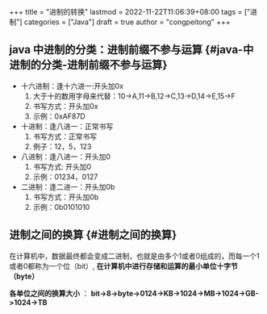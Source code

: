 +++
title = "进制的转换"
lastmod = 2022-11-22T11:06:39+08:00
tags = ["进制"]
categories = ["Java"]
draft = true
author = "congpeitong"
+++

## java 中进制的分类：进制前缀不参与运算 {#java-中进制的分类-进制前缀不参与运算}

-   十六进制：逢十六进一:开头加0x
    1.  大于十的数用字母来代替：10-&gt;A,11-&gt;B,12-&gt;C,13-&gt;D,14-&gt;E,15-&gt;F
    2.  书写方式：开头加0x
    3.  示例：0xAF87D
-   十进制：逢八进一：正常书写
    1.  书写方式：正常书写
    2.  例子：12，5，123
-   八进制：逢八进一：开头加0
    1.  书写方式: 开头加0
    2.  示例：01234，0127
-   二进制：逢二进一：开头加0b
    1.  书写方式：开头加0b
    2.  示例：0b0101010


## 进制之间的换算 {#进制之间的换算}

在计算机中，数据最终都会变成二进制，也就是由多个1或者0组成的，而每一个1或者0都称为一个位（bit）, **在计算机中进行存储和运算的最小单位十字节（byte）**

**各单位之间的换算大小** ： **bit-&gt;8-&gt;byte-&gt;0124-&gt;KB-&gt;1024-&gt;MB-&gt;1024-&gt;GB-&gt;1024-&gt;TB**
